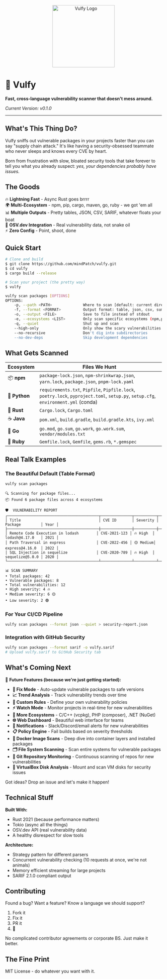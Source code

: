 <div align="center">
  <img src="logo.png" alt="Vulfy Logo" width="200"/>
</div>

# 🐺 Vulfy

**Fast, cross-language vulnerability scanner that doesn't mess around.**

*Current Version: v0.1.0*

---

## What's This Thing Do?

Vulfy sniffs out vulnerable packages in your projects faster than you can say "supply chain attack." It's like having a security-obsessed teammate who never sleeps and knows every CVE by heart.

Born from frustration with slow, bloated security tools that take forever to tell you what you already suspect: *yes, your dependencies probably have issues.*

## The Goods

🔥 **Lightning Fast** - Async Rust goes brrrr  
🌍 **Multi-Ecosystem** - npm, pip, cargo, maven, go, ruby - we got 'em all  
📊 **Multiple Outputs** - Pretty tables, JSON, CSV, SARIF, whatever floats your boat  
🎯 **OSV.dev Integration** - Real vulnerability data, not snake oil  
⚡ **Zero Config** - Point, shoot, done  

## Quick Start

```bash
# Clone and build
$ git clone https://github.com/mindPatch/vulfy.git
$ cd vulfy
$ cargo build --release

# Scan your project (the pretty way)
$ vulfy

vulfy scan packages [OPTIONS]
OPTIONS:
    -p, --path <PATH>              Where to scan [default: current directory]
    -f, --format <FORMAT>          Output format: table, json, csv, summary, sarif
    -o, --output <FILE>            Save to file instead of stdout
    -e, --ecosystems <LIST>        Only scan specific ecosystems (npm,pypi,cargo,etc)
    -q, --quiet                    Shut up and scan
    --high-only                    Only show the scary vulnerabilities
    --no-recursive                 Don't dig into subdirectories
    --no-dev-deps                  Skip development dependencies
```

## What Gets Scanned

| Ecosystem | Files We Hunt |
|-----------|---------------|
| 📦 **npm** | `package-lock.json`, `npm-shrinkwrap.json`, `yarn.lock`, `package.json`, `pnpm-lock.yaml` |
| 🐍 **Python** | `requirements.txt`, `Pipfile`, `Pipfile.lock`, `poetry.lock`, `pyproject.toml`, `setup.py`, `setup.cfg`, `environment.yml` (conda) |
| 🦀 **Rust** | `Cargo.lock`, `Cargo.toml` |
| ☕ **Java** | `pom.xml`, `build.gradle`, `build.gradle.kts`, `ivy.xml` |
| 🐹 **Go** | `go.mod`, `go.sum`, `go.work`, `go.work.sum`, `vendor/modules.txt` |
| 💎 **Ruby** | `Gemfile.lock`, `Gemfile`, `gems.rb`, `*.gemspec` |

## Real Talk Examples

### The Beautiful Default (Table Format)
```bash
vulfy scan packages
```
```
🔍 Scanning for package files...
📦 Found 6 package files across 4 ecosystems

🛡️  VULNERABILITY REPORT
┌─────────────────────────────────────────┬──────────────┬──────────┬─────────────────┬──────┐
│ Title                                   │ CVE ID       │ Severity │ Package         │ Year │
├─────────────────────────────────────────┼──────────────┼──────────┼─────────────────┼──────┤
│ Remote Code Execution in lodash        │ CVE-2021-123 │ 🔥 High  │ lodash@4.17.0   │ 2021 │
│ Path Traversal in express              │ CVE-2022-456 │ 🟡 Medium│ express@4.16.0  │ 2022 │
│ SQL Injection in sequelize             │ CVE-2020-789 │ 🔥 High  │ sequelize@5.0.0 │ 2020 │
└─────────────────────────────────────────┴──────────────┴──────────┴─────────────────┴──────┘

📊 SCAN SUMMARY
• Total packages: 42
• Vulnerable packages: 8
• Total vulnerabilities: 12
• High severity: 4 🔥
• Medium severity: 6 🟡
• Low severity: 2 🟢
```

### For Your CI/CD Pipeline
```bash
vulfy scan packages --format json --quiet > security-report.json
```

### Integration with GitHub Security
```bash
vulfy scan packages --format sarif -o vulfy.sarif
# Upload vulfy.sarif to GitHub Security tab
```


## What's Coming Next

🚀 **Future Features (because we're just getting started):**

- **🔧 Fix Mode** - Auto-update vulnerable packages to safe versions
- **📈 Trend Analysis** - Track vulnerability trends over time
- **🎯 Custom Rules** - Define your own vulnerability policies
- **⚡ Watch Mode** - Monitor projects in real-time for new vulnerabilities
- **🔗 More Ecosystems** - C/C++ (vcpkg), PHP (composer), .NET (NuGet)
- **🌐 Web Dashboard** - Beautiful web interface for teams
- **🔔 Notifications** - Slack/Discord/email alerts for new vulnerabilities
- **📋 Policy Engine** - Fail builds based on severity thresholds
- **🐳 Docker Image Scans** - Deep dive into container layers and installed packages
- **🗂️ File System Scanning** - Scan entire systems for vulnerable packages
- **📡 Git Repository Monitoring** - Continuous scanning of repos for new vulnerabilities
- **💽 VirtualBox Disk Analysis** - Mount and scan VM disks for security issues

Got ideas? Drop an issue and let's make it happen!

## Technical Stuff

**Built With:**
- Rust 2021 (because performance matters)
- Tokio (async all the things)
- OSV.dev API (real vulnerability data)
- A healthy disrespect for slow tools

**Architecture:**
- Strategy pattern for different parsers
- Concurrent vulnerability checking (10 requests at once, we're not animals)
- Memory efficient streaming for large projects
- SARIF 2.1.0 compliant output

## Contributing

Found a bug? Want a feature? Know a language we should support?

1. Fork it
2. Fix it
3. PR it
4. 🎉

No complicated contributor agreements or corporate BS. Just make it better.

## The Fine Print

MIT License - do whatever you want with it.
